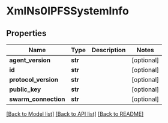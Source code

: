 # XmlNs0IPFSSystemInfo


## Properties
Name | Type | Description | Notes
------------ | ------------- | ------------- | -------------
**agent_version** | **str** |  | [optional] 
**id** | **str** |  | [optional] 
**protocol_version** | **str** |  | [optional] 
**public_key** | **str** |  | [optional] 
**swarm_connection** | **str** |  | [optional] 

[[Back to Model list]](../README.md#documentation-for-models) [[Back to API list]](../README.md#documentation-for-api-endpoints) [[Back to README]](../README.md)


